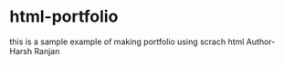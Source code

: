 # html-portfolio
this is a sample example of making portfolio using scrach html 
Author- Harsh Ranjan
